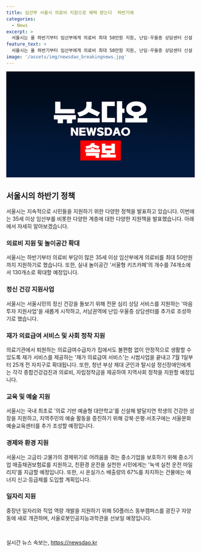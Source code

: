 ```yaml
---
title: 임산부 서울시 의료비 지원으로 혜택 받는다  하반기에
categories:
  - News
excerpt: >
  서울시는 올 하반기부터 임산부에게 의료비 최대 50만원 지원, 난임·우울증 상담센터 신설 등 총 36개 사업으로 2024 하반기 달라지는 서울생활 전자책을 제작한다. 임산부 지원뿐 아니라 아이들을 위한 놀이공간 확대, 심리상담 서비스 지원, 의료급여 서비스 확대, 청년부상 지원, 예술형 대안학교 신설 등 다양한 지원사업을 펼친다. 또한 중소기업 지원, 친환경 운전 마일리지, 건물 에너지 신고제 도입, 일자리 지원, 문화예술교육센터 조성, 연극창작센터 조성 등 다채로운 사업으로 서울의 생활과 문화를 업그레이드할 예정이다.
feature_text: >
  서울시는 올 하반기부터 임산부에게 의료비 최대 50만원 지원, 난임·우울증 상담센터 신설 등 총 36개 사업으로 2024 하반기 달라지는 서울생활 전자책을 제작한다. 임산부 지원뿐 아니라 아이들을 위한 놀이공간 확대, 심리상담 서비스 지원, 의료급여 서비스 확대, 청년부상 지원, 예술형 대안학교 신설 등 다양한 지원사업을 펼친다. 또한 중소기업 지원, 친환경 운전 마일리지, 건물 에너지 신고제 도입, 일자리 지원, 문화예술교육센터 조성, 연극창작센터 조성 등 다채로운 사업으로 서울의 생활과 문화를 업그레이드할 예정이다.
image: '/assets/img/newsdao_breakingnews.jpg'
---
```


<p><img src="/assets/img/newsdao_breakingnews.jpg" alt="firstkoreanews 속보" /></p>

<h2 data-ke-size="size26">서울시의 하반기 정책</h2>

<p data-ke-size="size16">서울시는 지속적으로 시민들을 지원하기 위한 다양한 정책을 발표하고 있습니다. 이번에는 35세 이상 임산부를 비롯한 다양한 계층에 대한 다양한 지원책을 발표했습니다. 아래에서 자세히 알아보겠습니다.</p>

<h3>의료비 지원 및 놀이공간 확대</h3>

<p data-ke-size="size16">서울시는 하반기부터 의료비 부담이 많은 35세 이상 임산부에게 의료비를 최대 50만원까지 지원하기로 했습니다. 또한, 실내 놀이공간 '서울형 키즈카페'의 개수를 74개소에서 130개소로 확대할 예정입니다.</p>

<h3>정신 건강 지원사업</h3>

<p data-ke-size="size16">서울시는 서울시민의 정신 건강을 돌보기 위해 전문 심리 상담 서비스를 지원하는 '마음투자 지원사업'을 새롭게 시작하고, 서남권역에 난임·우울증 상담센터를 추가로 조성하기로 했습니다.</p>

<h3>재가 의료급여 서비스 및 사회 정착 지원</h3>

<p data-ke-size="size16">의료기관에서 퇴원하는 의료급여수급자가 집에서도 불편함 없이 안정적으로 생활할 수 있도록 재가 서비스를 제공하는 '재가 의료급여 서비스'는 시범사업을 끝내고 7월 1일부터 25개 전 자치구로 확대됩니다. 또한, 청년 부상 제대 군인과 탈시설 정신장애인에게는 각각 종합건강검진과 의료비, 자립정착금을 제공하여 지역사회 정착을 지원할 예정입니다.</p>

<h3>교육 및 예술 지원</h3>

<p data-ke-size="size16">서울시는 국내 최초로 '의료 기반 예술형 대안학교'를 신설해 발달지연 학생의 건강한 성장을 지원하고, 지역주민의 예술 활동을 증진하기 위해 강북·은평·서초구에는 서울문화예술교육센터를 추가 조성할 예정입니다.</p>

<h3>경제와 환경 지원</h3>

<p data-ke-size="size16">서울시는 고금리·고물가의 경제위기로 어려움을 겪는 중소기업을 보호하기 위해 중소기업 매출채권보험료를 지원하고, 친환경 운전을 실천한 시민에게는 '녹색 실천 운전 마일리지'를 지급할 예정입니다. 또한, 시 온실가스 배출량의 67%를 차지하는 건물에는 에너지 신고·등급제를 도입할 계획입니다.</p>

<h3>일자리 지원</h3>

<p data-ke-size="size16">중장년 일자리와 직업 역량 개발을 지원하기 위해 50플러스 동부캠퍼스를 광진구 자양동에 새로 개관하며, 서울로봇인공지능과학관을 선보일 예정입니다.</p>

<p data-ke-size="size16">&nbsp;</p>
실시간 뉴스 속보는, <a href="https://newsdao.kr" rel="dofollow">https://newsdao.kr</a>


